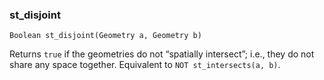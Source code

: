 ### st_disjoint
`Boolean st_disjoint(Geometry a, Geometry b)`

Returns `true` if the geometries do not “spatially intersect”; i.e., they do not share any space together. Equivalent to `NOT st_intersects(a, b)`.